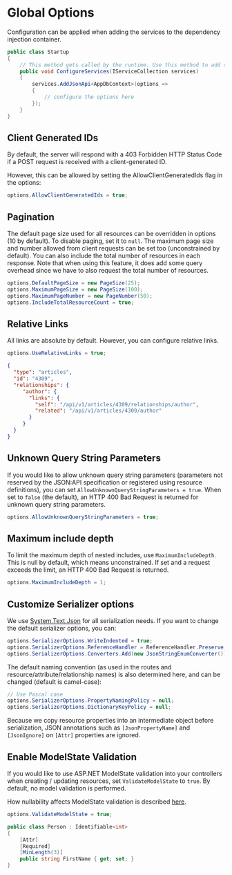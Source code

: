 # Global Options

Configuration can be applied when adding the services to the dependency injection container.

```c#
public class Startup
{
    // This method gets called by the runtime. Use this method to add services to the container.
    public void ConfigureServices(IServiceCollection services)
    {
        services.AddJsonApi<AppDbContext>(options =>
        {
            // configure the options here
        });
    }
}
```

## Client Generated IDs

By default, the server will respond with a 403 Forbidden HTTP Status Code if a POST request is received with a client-generated ID.

However, this can be allowed by setting the AllowClientGeneratedIds flag in the options:

```c#
options.AllowClientGeneratedIds = true;
```

## Pagination

The default page size used for all resources can be overridden in options (10 by default). To disable paging, set it to `null`.
The maximum page size and number allowed from client requests can be set too (unconstrained by default).
You can also include the total number of resources in each response. Note that when using this feature, it does add some query overhead since we have to also request the total number of resources.

```c#
options.DefaultPageSize = new PageSize(25);
options.MaximumPageSize = new PageSize(100);
options.MaximumPageNumber = new PageNumber(50);
options.IncludeTotalResourceCount = true;
```

## Relative Links

All links are absolute by default. However, you can configure relative links.

```c#
options.UseRelativeLinks = true;
```

```json
{
  "type": "articles",
  "id": "4309",
  "relationships": {
     "author": {
       "links": {
         "self": "/api/v1/articles/4309/relationships/author",
         "related": "/api/v1/articles/4309/author"
       }
     }
  }
}
```

## Unknown Query String Parameters

If you would like to allow unknown query string parameters (parameters not reserved by the JSON:API specification or registered using resource definitions), you can set `AllowUnknownQueryStringParameters = true`. When set to `false` (the default), an HTTP 400 Bad Request is returned for unknown query string parameters.

```c#
options.AllowUnknownQueryStringParameters = true;
```

## Maximum include depth

To limit the maximum depth of nested includes, use `MaximumIncludeDepth`. This is null by default, which means unconstrained. If set and a request exceeds the limit, an HTTP 400 Bad Request is returned.

```c#
options.MaximumIncludeDepth = 1;
```

## Customize Serializer options

We use [System.Text.Json](https://www.nuget.org/packages/System.Text.Json) for all serialization needs.
If you want to change the default serializer options, you can:

```c#
options.SerializerOptions.WriteIndented = true;
options.SerializerOptions.ReferenceHandler = ReferenceHandler.Preserve;
options.SerializerOptions.Converters.Add(new JsonStringEnumConverter());
```

The default naming convention (as used in the routes and resource/attribute/relationship names) is also determined here, and can be changed (default is camel-case):

```c#
// Use Pascal case
options.SerializerOptions.PropertyNamingPolicy = null;
options.SerializerOptions.DictionaryKeyPolicy = null;
```

Because we copy resource properties into an intermediate object before serialization, JSON annotations such as `[JsonPropertyName]` and `[JsonIgnore]` on `[Attr]` properties are ignored.


## Enable ModelState Validation

If you would like to use ASP.NET ModelState validation into your controllers when creating / updating resources, set `ValidateModelState` to `true`. By default, no model validation is performed.

How nullability affects ModelState validation is described [here](~/usage/resources/nullability.md).

```c#
options.ValidateModelState = true;
```

```c#
public class Person : Identifiable<int>
{
    [Attr]
    [Required]
    [MinLength(3)]
    public string FirstName { get; set; }
}
```
